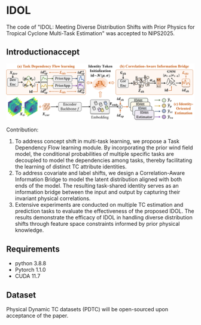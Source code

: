 # IDOL
The code of "IDOL: Meeting Diverse Distribution Shifts with Prior Physics for Tropical Cyclone Multi-Task Estimation" was accepted to NIPS2025.

## Introductionaccept
![image](https://github.com/yht1214/IDOL/blob/main/figs/fig-IODL.png)

Contribution:
1. To address concept shift in multi-task learning, we propose a Task Dependency Flow learning module. By incorporating the prior wind field model, the conditional probabilities of multiple specific tasks are decoupled to model the dependencies among tasks, thereby facilitating the learning of distinct TC attribute identities.
2. To address covariate and label shifts, we design a Correlation-Aware Information Bridge to model the latent distribution aligned with both ends of the model. The resulting task-shared identity serves as an information bridge between the input and output by capturing their invariant physical correlations.
3. Extensive experiments are conducted on multiple TC estimation and prediction tasks to evaluate the effectiveness of the proposed IDOL. The results demonstrate the efficacy of IDOL in handling diverse distribution shifts through feature space constraints informed by prior physical knowledge.

## Requirements 
* python 3.8.8
* Pytorch 1.1.0
* CUDA 11.7
## Dataset
Physical Dynamic TC datasets (PDTC) will be open-sourced upon acceptance of the paper.
